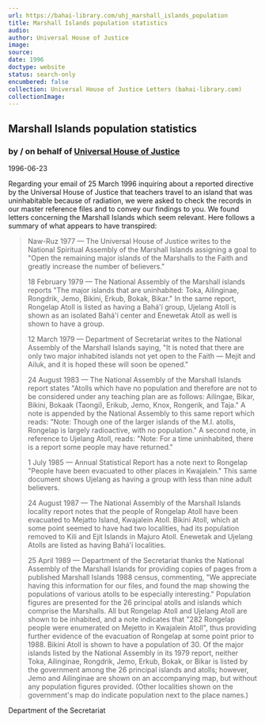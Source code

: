 ```yaml
---
url: https://bahai-library.com/uhj_marshall_islands_population
title: Marshall Islands population statistics
audio: 
author: Universal House of Justice
image: 
source: 
date: 1996
doctype: website
status: search-only
encumbered: false
collection: Universal House of Justice Letters (bahai-library.com)
collectionImage: 
---
```



## Marshall Islands population statistics

### by / on behalf of [Universal House of Justice](https://bahai-library.com/author/Universal+House+of+Justice)

1996-06-23


Regarding your email of 25 March 1996 inquiring about a reported directive by the Universal House of Justice that teachers travel to an island that was uninhabitable because of radiation, we were asked to check the records in our master reference files and to convey our findings to you. We found letters concerning the Marshall Islands which seem relevant. Here follows a summary of what appears to have transpired:

> Naw-Ruz 1977 — The Universal House of Justice writes to the National Spiritual Assembly of the Marshall Islands assigning a goal to "Open the remaining major islands of the Marshalls to the Faith and greatly increase the number of believers."
> 
> 18 February 1979 — The National Assembly of the Marshall islands reports "The major islands that are uninhabited: Toka, Ailinginae, Rongdrik, Jemo, Bikini, Erkub, Bokak, Bikar." In the same report, Rongelap Atoll is listed as having a Bahá'í group, Ujelang Atoll is shown as an isolated Bahá'í center and Enewetak Atoll as well is shown to have a group.
> 
> 12 March 1979 — Department of Secretariat writes to the National Assembly of the Marshall Islands saying, "It is noted that there are only two major inhabited islands not yet open to the Faith — Mejit and Ailuk, and it is hoped these will soon be opened."
> 
> 24 August 1983 — The National Assembly of the Marshall Islands report states "Atolls which have no population and therefore are not to be considered under any teaching plan are as follows: Ailingae, Bikar, Bikini, Bokaak (Taongi), Erikub, Jemo, Knox, Rongerik, and Taja." A note is appended by the National Assembly to this same report which reads: "Note: Though one of the larger islands of the M.I. atolls, Rongelap is largely radioactive, with no population." A second note, in reference to Ujelang Atoll, reads: "Note: For a time uninhabited, there is a report some people may have returned."  
>   
> 1 July 1985 — Annual Statistical Report has a note next to Rongelap "People have been evacuated to other places in Kwajalein." This same document shows Ujelang as having a group with less than nine adult believers.
> 
> 24 August 1987 — The National Assembly of the Marshall Islands locality report notes that the people of Rongelap Atoll have been evacuated to Mejatto Island, Kwajalein Atoll. Bikini Atoll, which at some point seemed to have had two localities, had its population removed to Kili and Ejit Islands in Majuro Atoll. Enewetak and Ujelang Atolls are listed as having Bahá'í localities.
> 
> 25 April 1989 — Department of the Secretariat thanks the National Assembly of the Marshall Islands for providing copies of pages from a published Marshall Islands 1988 census, commenting, "We appreciate having this information for our files, and found the map showing the populations of various atolls to be especially interesting." Population figures are presented for the 26 principal atolls and islands which comprise the Marshalls. All but Rongelap Atoll and Ujelang Atoll are shown to be inhabited, and a note indicates that "282 Rongelap people were enumerated on Mejetto in Kwajalein Atoll", thus providing further evidence of the evacuation of Rongelap at some point prior to 1988. Bikini Atoll is shown to have a population of 30. Of the major islands listed by the National Assembly in its 1979 report, neither Toka, Ailinginae, Rongdrik, Jemo, Erkub, Bokak, or Bikar is listed by the government among the 26 principal islands and atolls; however, Jemo and Ailinginae are shown on an accompanying map, but without any population figures provided. (Other localities shown on the government's map do indicate population next to the place names.)

Department of the Secretariat
